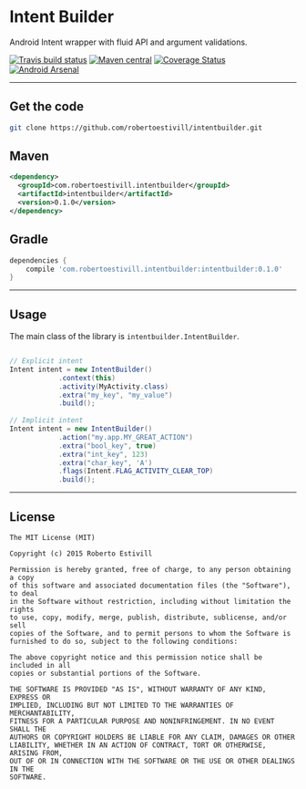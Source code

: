 Intent Builder
=========

Android Intent wrapper with fluid API and argument validations.

[![Travis build status](https://travis-ci.org/robertoestivill/intentbuilder.svg "Travis build status")](https://travis-ci.org/robertoestivill/intentbuilder)
[![Maven central](https://maven-badges.herokuapp.com/maven-central/com.robertoestivill.intentbuilder/intentbuilder/badge.svg "Maven central")](http://search.maven.org/#search%7Cga%7C1%7Cg%3A%22com.robertoestivill.intentbuilder%22)
[![Coverage Status](https://coveralls.io/repos/robertoestivill/intentbuilder/badge.svg)](https://coveralls.io/r/robertoestivill/intentbuilder)
[![Android Arsenal](https://img.shields.io/badge/Android%20Arsenal-Intent%20Builder-brightgreen.svg?style=flat)](http://android-arsenal.com/details/1/1732)

---
Get the code
-- 

```sh
git clone https://github.com/robertoestivill/intentbuilder.git
```

Maven
--

```xml
<dependency>
  <groupId>com.robertoestivill.intentbuilder</groupId>
  <artifactId>intentbuilder</artifactId>
  <version>0.1.0</version>
</dependency>
```

Gradle
--

```groovy
dependencies {
    compile 'com.robertoestivill.intentbuilder:intentbuilder:0.1.0'
}
```


---
Usage
--
The main class of the library is `intentbuilder.IntentBuilder`.

```java

// Explicit intent
Intent intent = new IntentBuilder()
            .context(this)
            .activity(MyActivity.class)
            .extra("my_key", "my_value")
            .build();
            
// Implicit intent
Intent intent = new IntentBuilder()
            .action("my.app.MY_GREAT_ACTION")
            .extra("bool_key", true)
            .extra("int_key", 123)
            .extra("char_key", 'A')
            .flags(Intent.FLAG_ACTIVITY_CLEAR_TOP)
            .build();
```

---
License
----

```
The MIT License (MIT)

Copyright (c) 2015 Roberto Estivill

Permission is hereby granted, free of charge, to any person obtaining a copy
of this software and associated documentation files (the "Software"), to deal
in the Software without restriction, including without limitation the rights
to use, copy, modify, merge, publish, distribute, sublicense, and/or sell
copies of the Software, and to permit persons to whom the Software is
furnished to do so, subject to the following conditions:

The above copyright notice and this permission notice shall be included in all
copies or substantial portions of the Software.

THE SOFTWARE IS PROVIDED "AS IS", WITHOUT WARRANTY OF ANY KIND, EXPRESS OR
IMPLIED, INCLUDING BUT NOT LIMITED TO THE WARRANTIES OF MERCHANTABILITY,
FITNESS FOR A PARTICULAR PURPOSE AND NONINFRINGEMENT. IN NO EVENT SHALL THE
AUTHORS OR COPYRIGHT HOLDERS BE LIABLE FOR ANY CLAIM, DAMAGES OR OTHER
LIABILITY, WHETHER IN AN ACTION OF CONTRACT, TORT OR OTHERWISE, ARISING FROM,
OUT OF OR IN CONNECTION WITH THE SOFTWARE OR THE USE OR OTHER DEALINGS IN THE
SOFTWARE.
```
